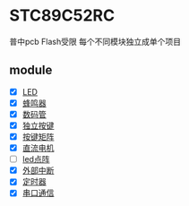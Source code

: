 # STC89C52RC

普中pcb Flash受限 每个不同模块独立成单个项目

## module

- [X] [LED](led)
- [X] [蜂鸣器](beep)
- [X] [数码管](led_msg)
- [X] [独立按键](key)
- [X] [按键矩阵](key_matrix)
- [X] [直流电机](dc_motor)
- [ ] [led点阵](led_matrix)
- [X] [外部中断](interrupt)
- [X] [定时器](timer)
- [X] [串口通信](uart)
